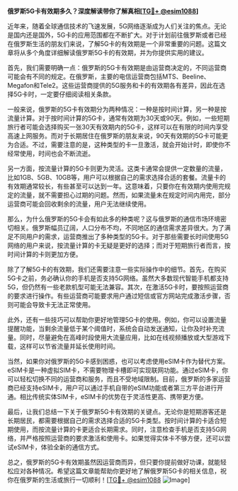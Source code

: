 **俄罗斯5G卡有效期多久？深度解读带你了解真相[[TG💪+ @esim1088](https://t.me/s/esim1088)]**

近年来，随着全球通信技术的飞速发展，5G网络逐渐成为人们关注的焦点。无论是国内还是国外，5G卡的应用范围都在不断扩大。对于计划前往俄罗斯或者已经在俄罗斯生活的朋友们来说，了解5G卡的有效期是一个非常重要的问题。这篇文章将从多个角度详细解读俄罗斯5G卡的有效期，并为你提供实用的建议。

首先，我们需要明确一点：俄罗斯的5G卡有效期是由运营商决定的，不同运营商可能会有不同的规定。在俄罗斯，主要的电信运营商包括MTS、Beeline、Megafon和Tele2。这些运营商提供的5G服务和卡的有效期各有差异，因此在选择5G卡时，一定要仔细阅读相关条款。

一般来说，俄罗斯的5G卡有效期分为两种情况：一种是按时间计算，另一种是按流量计算。对于按时间计算的5G卡，通常有效期为30天或90天。例如，一些短期旅行者可能会选择购买一张30天有效期内的5G卡，这样可以在有限的时间内享受高速上网服务。而对于长期居住在俄罗斯的朋友来说，90天有效期的5G卡可能更为合适。不过，需要注意的是，这种类型的卡一旦激活，就会开始计时，即使你不经常使用，时间也会不断流逝。

另一方面，按流量计算的5G卡则更为灵活。这类卡通常会提供一定数量的流量，比如1GB、5GB、10GB等，用户可以根据自己的需求选择合适的套餐。流量卡的有效期通常较长，有些甚至可以达到一年。这意味着，只要你在有效期内使用完规定的流量，就不需要担心过期的问题。然而，如果流量未在规定时间内用完，部分运营商可能会回收剩余的流量，用户无法继续使用。

那么，为什么俄罗斯的5G卡会有如此多的种类呢？这与俄罗斯的通信市场环境密切相关。俄罗斯幅员辽阔，人口分布不均，不同地区的通信需求差异很大。为了满足不同用户的需求，运营商推出了多种类型的5G卡。对于那些需要长时间使用5G网络的用户来说，按流量计算的卡无疑是更好的选择；而对于短期旅行者而言，按时间计算的卡则更加方便。

除了了解5G卡的有效期，我们还需要注意一些实际操作中的细节。首先，在购买5G卡之前，务必确认你的手机是否支持5G网络。虽然大多数现代智能手机都支持5G，但仍然有一些老款机型可能无法兼容。其次，在激活5G卡时，要按照运营商的要求进行操作。有些运营商可能要求用户通过短信或官方网站完成激活步骤，否则可能会导致卡无法正常使用。

此外，还有一些技巧可以帮助你更好地管理5G卡的使用。例如，你可以设置流量提醒功能，当剩余流量低于某个阈值时，系统会自动发送通知，让你及时补充流量。同时，尽量避免在高峰时段使用大流量应用，比如在线视频播放或大型游戏下载，这样可以节省流量并延长使用时间。

当然，如果你对俄罗斯的5G卡感到困惑，也可以考虑使用eSIM卡作为替代方案。eSIM卡是一种虚拟SIM卡，不需要物理卡槽即可实现联网功能。通过eSIM卡，你可以轻松切换不同的运营商和服务，而且不受地域限制。目前，俄罗斯的多家运营商已经支持eSIM卡，用户可以通过手机自带的eSIM功能或者第三方平台进行开通。相比传统实体SIM卡，eSIM卡的优势在于灵活性更高、携带更方便。

最后，让我们总结一下关于俄罗斯5G卡有效期的关键点。无论你是短期游客还是长期居民，都需要根据自己的需求选择合适的5G卡类型。按时间计算的卡适合短期使用，而按流量计算的卡更适合长期需求。同时，注意检查手机是否支持5G网络，并严格按照运营商的要求激活和使用卡。如果觉得实体卡不够方便，还可以尝试eSIM卡，体验全新的通信方式。

总之，俄罗斯的5G卡有效期虽然因运营商而异，但只要你提前做好功课，就能轻松应对各种情况。希望这篇文章能帮助你更好地了解俄罗斯5G卡的相关信息，祝你在俄罗斯的生活或旅行一切顺利！[[TG💪+ @esim1088](https://t.me/s/esim1088) ![Image](https://i.postimg.cc/4NQfJmqS/Snipaste-2025-05-13-00-14-12.png)]